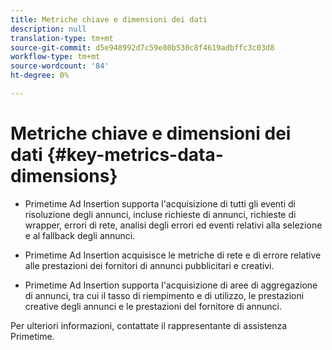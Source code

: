 ```yaml
---
title: Metriche chiave e dimensioni dei dati
description: null
translation-type: tm+mt
source-git-commit: d5e948992d7c59e80b530c8f4619adbffc3c03d8
workflow-type: tm+mt
source-wordcount: '84'
ht-degree: 0%

---
```



# Metriche chiave e dimensioni dei dati {#key-metrics-data-dimensions}

* Primetime  Ad Insertion supporta l&#39;acquisizione di tutti gli eventi di risoluzione degli annunci, incluse richieste di annunci, richieste di wrapper, errori di rete, analisi degli errori ed eventi relativi alla selezione e al fallback degli annunci.

* Primetime  Ad Insertion acquisisce le metriche di rete e di errore relative alle prestazioni dei fornitori di annunci pubblicitari e creativi.

* Primetime  Ad Insertion supporta l&#39;acquisizione di aree di aggregazione di annunci, tra cui il tasso di riempimento e di utilizzo, le prestazioni creative degli annunci e le prestazioni del fornitore di annunci.

Per ulteriori informazioni, contattate il rappresentante di assistenza Primetime.

